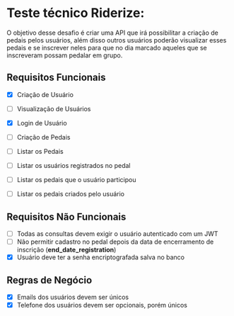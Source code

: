 # Teste técnico Riderize:
O objetivo desse desafio é criar uma API que irá possibilitar a criação de pedais pelos usuários, além disso outros usuários poderão visualizar esses pedais e se inscrever neles para que no dia marcado aqueles que se inscreveram possam pedalar em grupo.


## Requisitos Funcionais
- [x] Criação de Usuário
- [ ] Visualização de Usuários
- [x] Login de Usuário

- [ ] Criação de Pedais
- [ ] Listar os Pedais
- [ ] Listar os usuários registrados no pedal
- [ ] Listar os pedais que o usuário participou
- [ ] Listar os pedais criados pelo usuário

## Requisitos Não Funcionais
- [ ] Todas as consultas devem exigir o usuário autenticado com um JWT
- [ ] Não permitir cadastro no pedal depois da data de encerramento de inscrição (**end_date_registration**)
- [x] Usuário deve ter a senha encriptografada salva no banco

## Regras de Negócio
- [x] Emails dos usuários devem ser únicos
- [x] Telefone dos usuários devem ser opcionais, porém únicos